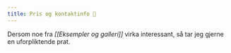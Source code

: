 ```yaml
---
title: Pris og kontaktinfo 💫
---
```

Dersom noe fra *[[Eksempler og galleri]]* virka interessant, så tar jeg gjerne en uforpliktende prat.